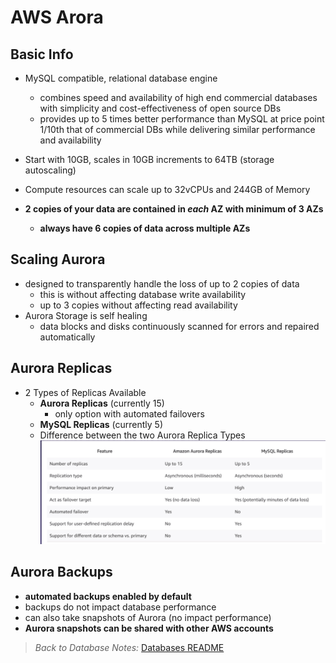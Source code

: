 # AWS Arora

## Basic Info

* MySQL compatible, relational database engine
  * combines speed and availability of high end commercial databases with simplicity and cost-effectiveness of open source DBs
  * provides up to 5 times better performance than MySQL at price point 1/10th that of commercial DBs while delivering similar performance and availability
* Start with 10GB, scales in 10GB increments to 64TB (storage autoscaling)

* Compute resources can scale up to 32vCPUs and 244GB of Memory
* **2 copies of your data are contained in *each* AZ with minimum of 3 AZs**
  * **always have 6 copies of data across multiple AZs**

## Scaling Aurora

* designed to transparently handle the loss of up to 2 copies of data
  * this is without affecting database write availability
  * up to 3 copies without affecting read availability
* Aurora Storage is self healing
  * data blocks and disks continuously scanned for errors and repaired automatically

## Aurora Replicas

* 2 Types of Replicas Available
  * **Aurora Replicas** (currently 15)
    * only option with automated failovers
  * **MySQL Replicas** (currently 5)
  * Difference between the two Aurora Replica Types
  ![Aurora Replica Types](../images/aurora-replica-types.png)

## Aurora Backups

* **automated backups enabled by default**
* backups do not impact database performance
* can also take snapshots of Aurora (no impact performance)
* **Aurora snapshots can be shared with other AWS accounts**

> *Back to Database Notes:* [Databases README](./README.md)
